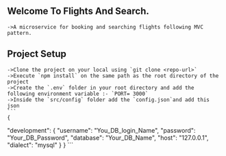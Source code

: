 ## Welcome To Flights And Search.
    ->A microservice for booking and searching flights following MVC pattern.

 ## Project Setup
    ->Clone the project on your local using `git clone <repo-url>`
    ->Execute `npm install` on the same path as the root directory of the project
    ->Create the `.env` folder in your root directory and add the following environment variable :- `PORT= 3000`
    ->Inside the `src/config` folder add the `config.json`and add this json
    ```
    {
  "development": {
    "username": "You_DB_login_Name",
    "password": "Your_DB_Password",
    "database": "Your_DB_Name",
    "host": "127.0.0.1",
    "dialect": "mysql"
        }
    }
    ```   